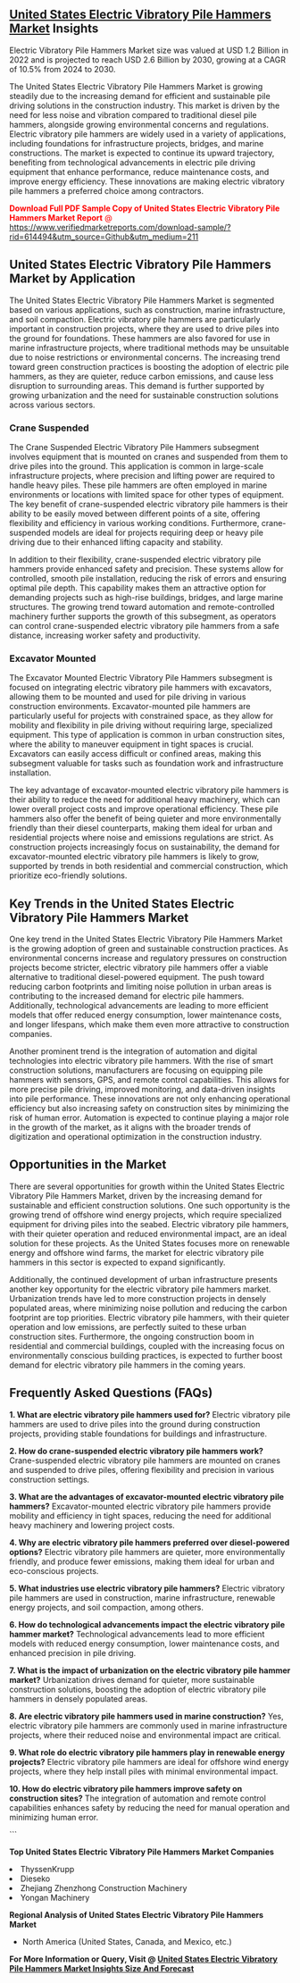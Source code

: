 <h2><a href="https://www.verifiedmarketreports.com/download-sample/?rid=614494&amp;utm_source=Github&amp;utm_medium=211" target="_blank">United States Electric Vibratory Pile Hammers Market</a> Insights</h2><p>Electric Vibratory Pile Hammers Market size was valued at USD 1.2 Billion in 2022 and is projected to reach USD 2.6 Billion by 2030, growing at a CAGR of 10.5% from 2024 to 2030.</p><p><p>The United States Electric Vibratory Pile Hammers Market is growing steadily due to the increasing demand for efficient and sustainable pile driving solutions in the construction industry. This market is driven by the need for less noise and vibration compared to traditional diesel pile hammers, alongside growing environmental concerns and regulations. Electric vibratory pile hammers are widely used in a variety of applications, including foundations for infrastructure projects, bridges, and marine constructions. The market is expected to continue its upward trajectory, benefiting from technological advancements in electric pile driving equipment that enhance performance, reduce maintenance costs, and improve energy efficiency. These innovations are making electric vibratory pile hammers a preferred choice among contractors. <p><span class=""><span style="color: #ff0000;"><strong>Download Full PDF Sample Copy of United States Electric Vibratory Pile Hammers Market Report</strong> @ </span><a href="https://www.verifiedmarketreports.com/download-sample/?rid=614494&amp;utm_source=Github&amp;utm_medium=211" target="_blank">https://www.verifiedmarketreports.com/download-sample/?rid=614494&amp;utm_source=Github&amp;utm_medium=211</a></span></p></p><h2>United States Electric Vibratory Pile Hammers Market by Application</h2><p>The United States Electric Vibratory Pile Hammers Market is segmented based on various applications, such as construction, marine infrastructure, and soil compaction. Electric vibratory pile hammers are particularly important in construction projects, where they are used to drive piles into the ground for foundations. These hammers are also favored for use in marine infrastructure projects, where traditional methods may be unsuitable due to noise restrictions or environmental concerns. The increasing trend toward green construction practices is boosting the adoption of electric pile hammers, as they are quieter, reduce carbon emissions, and cause less disruption to surrounding areas. This demand is further supported by growing urbanization and the need for sustainable construction solutions across various sectors.</p><h3>Crane Suspended</h3><p>The Crane Suspended Electric Vibratory Pile Hammers subsegment involves equipment that is mounted on cranes and suspended from them to drive piles into the ground. This application is common in large-scale infrastructure projects, where precision and lifting power are required to handle heavy piles. These pile hammers are often employed in marine environments or locations with limited space for other types of equipment. The key benefit of crane-suspended electric vibratory pile hammers is their ability to be easily moved between different points of a site, offering flexibility and efficiency in various working conditions. Furthermore, crane-suspended models are ideal for projects requiring deep or heavy pile driving due to their enhanced lifting capacity and stability.</p><p>In addition to their flexibility, crane-suspended electric vibratory pile hammers provide enhanced safety and precision. These systems allow for controlled, smooth pile installation, reducing the risk of errors and ensuring optimal pile depth. This capability makes them an attractive option for demanding projects such as high-rise buildings, bridges, and large marine structures. The growing trend toward automation and remote-controlled machinery further supports the growth of this subsegment, as operators can control crane-suspended electric vibratory pile hammers from a safe distance, increasing worker safety and productivity.</p><h3>Excavator Mounted</h3><p>The Excavator Mounted Electric Vibratory Pile Hammers subsegment is focused on integrating electric vibratory pile hammers with excavators, allowing them to be mounted and used for pile driving in various construction environments. Excavator-mounted pile hammers are particularly useful for projects with constrained space, as they allow for mobility and flexibility in pile driving without requiring large, specialized equipment. This type of application is common in urban construction sites, where the ability to maneuver equipment in tight spaces is crucial. Excavators can easily access difficult or confined areas, making this subsegment valuable for tasks such as foundation work and infrastructure installation.</p><p>The key advantage of excavator-mounted electric vibratory pile hammers is their ability to reduce the need for additional heavy machinery, which can lower overall project costs and improve operational efficiency. These pile hammers also offer the benefit of being quieter and more environmentally friendly than their diesel counterparts, making them ideal for urban and residential projects where noise and emissions regulations are strict. As construction projects increasingly focus on sustainability, the demand for excavator-mounted electric vibratory pile hammers is likely to grow, supported by trends in both residential and commercial construction, which prioritize eco-friendly solutions.</p><h2>Key Trends in the United States Electric Vibratory Pile Hammers Market</h2><p>One key trend in the United States Electric Vibratory Pile Hammers Market is the growing adoption of green and sustainable construction practices. As environmental concerns increase and regulatory pressures on construction projects become stricter, electric vibratory pile hammers offer a viable alternative to traditional diesel-powered equipment. The push toward reducing carbon footprints and limiting noise pollution in urban areas is contributing to the increased demand for electric pile hammers. Additionally, technological advancements are leading to more efficient models that offer reduced energy consumption, lower maintenance costs, and longer lifespans, which make them even more attractive to construction companies.</p><p>Another prominent trend is the integration of automation and digital technologies into electric vibratory pile hammers. With the rise of smart construction solutions, manufacturers are focusing on equipping pile hammers with sensors, GPS, and remote control capabilities. This allows for more precise pile driving, improved monitoring, and data-driven insights into pile performance. These innovations are not only enhancing operational efficiency but also increasing safety on construction sites by minimizing the risk of human error. Automation is expected to continue playing a major role in the growth of the market, as it aligns with the broader trends of digitization and operational optimization in the construction industry.</p><h2>Opportunities in the Market</h2><p>There are several opportunities for growth within the United States Electric Vibratory Pile Hammers Market, driven by the increasing demand for sustainable and efficient construction solutions. One such opportunity is the growing trend of offshore wind energy projects, which require specialized equipment for driving piles into the seabed. Electric vibratory pile hammers, with their quieter operation and reduced environmental impact, are an ideal solution for these projects. As the United States focuses more on renewable energy and offshore wind farms, the market for electric vibratory pile hammers in this sector is expected to expand significantly.</p><p>Additionally, the continued development of urban infrastructure presents another key opportunity for the electric vibratory pile hammers market. Urbanization trends have led to more construction projects in densely populated areas, where minimizing noise pollution and reducing the carbon footprint are top priorities. Electric vibratory pile hammers, with their quieter operation and low emissions, are perfectly suited to these urban construction sites. Furthermore, the ongoing construction boom in residential and commercial buildings, coupled with the increasing focus on environmentally conscious building practices, is expected to further boost demand for electric vibratory pile hammers in the coming years.</p><h2>Frequently Asked Questions (FAQs)</h2><p><strong>1. What are electric vibratory pile hammers used for?</strong> Electric vibratory pile hammers are used to drive piles into the ground during construction projects, providing stable foundations for buildings and infrastructure.</p><p><strong>2. How do crane-suspended electric vibratory pile hammers work?</strong> Crane-suspended electric vibratory pile hammers are mounted on cranes and suspended to drive piles, offering flexibility and precision in various construction settings.</p><p><strong>3. What are the advantages of excavator-mounted electric vibratory pile hammers?</strong> Excavator-mounted electric vibratory pile hammers provide mobility and efficiency in tight spaces, reducing the need for additional heavy machinery and lowering project costs.</p><p><strong>4. Why are electric vibratory pile hammers preferred over diesel-powered options?</strong> Electric vibratory pile hammers are quieter, more environmentally friendly, and produce fewer emissions, making them ideal for urban and eco-conscious projects.</p><p><strong>5. What industries use electric vibratory pile hammers?</strong> Electric vibratory pile hammers are used in construction, marine infrastructure, renewable energy projects, and soil compaction, among others.</p><p><strong>6. How do technological advancements impact the electric vibratory pile hammer market?</strong> Technological advancements lead to more efficient models with reduced energy consumption, lower maintenance costs, and enhanced precision in pile driving.</p><p><strong>7. What is the impact of urbanization on the electric vibratory pile hammer market?</strong> Urbanization drives demand for quieter, more sustainable construction solutions, boosting the adoption of electric vibratory pile hammers in densely populated areas.</p><p><strong>8. Are electric vibratory pile hammers used in marine construction?</strong> Yes, electric vibratory pile hammers are commonly used in marine infrastructure projects, where their reduced noise and environmental impact are critical.</p><p><strong>9. What role do electric vibratory pile hammers play in renewable energy projects?</strong> Electric vibratory pile hammers are ideal for offshore wind energy projects, where they help install piles with minimal environmental impact.</p><p><strong>10. How do electric vibratory pile hammers improve safety on construction sites?</strong> The integration of automation and remote control capabilities enhances safety by reducing the need for manual operation and minimizing human error.</p>```</p><p><strong>Top United States Electric Vibratory Pile Hammers Market Companies</strong></p><div data-test-id=""><p><li>ThyssenKrupp</li><li> Dieseko</li><li> Zhejiang Zhenzhong Construction Machinery</li><li> Yongan Machinery</li></p><div><strong>Regional Analysis of&nbsp;United States Electric Vibratory Pile Hammers Market</strong></div><ul><li dir="ltr"><p dir="ltr">North America&nbsp;(United States, Canada, and Mexico, etc.)</p></li></ul><p><strong>For More Information or Query, Visit @&nbsp;</strong><strong><a href="https://www.verifiedmarketreports.com/product/electric-vibratory-pile-hammers-market/?utm_source=Github&amp;utm_medium=211" target="_blank">United States Electric Vibratory Pile Hammers Market Insights Size And Forecast</a></strong></p></div>
